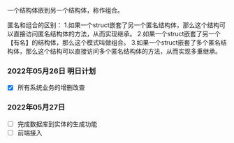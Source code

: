 一个结构体嵌到另一个结构体，称作组合。

匿名和组合的区别：
1.如果一个struct嵌套了另一个匿名结构体，那么这个结构可以直接访问匿名结构体的方法，从而实现继承。
2.如果一个struct嵌套了另一个【有名】的结构体，那么这个模式叫做组合。
3.如果一个struct嵌套了多个匿名结构体，那么这个结构可以直接访问多个匿名结构体的方法，从而实现多重继承。



### 2022年05月26日 明日计划
- [x] 所有系统业务的增删改查

### 2022年05月27日
- [ ] 完成数据库到实体的生成功能
- [ ] 前端接入